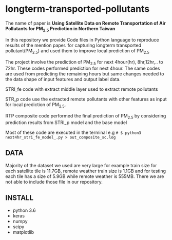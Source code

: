 # longterm-transported-pollutants

The name of paper is **Using Satellite Data on Remote Transportation of Air Pollutants for PM<sub>2.5</sub> Prediction in Northern Taiwan**

In this repository we provide Code files in Python language to reproduce results of the mention paper. for capturing longterm transported pollutant(PM<sub>2.5</sub>) and used them to improve local prediction of PM<sub>2.5</sub>

The project involve the prediction of PM<sub>2.5</sub> for next 4hour(hr), 8hr,12hr,.. to 72hr. These codes performed prediction 
for next 4hour. The same codes are used from predicting the remaining hours but same changes needed to the 
data shape of input features and output label data.

STRI_fe code with extract middle layer used to extract remote pollutants

STR_p code use the extracted remote pollutants with other features as input for local prediction of PM<sub>2.5</sub>.

RTP composite code performed the final prediction of PM<sub>2.5</sub> by considering prediction results from STRI_p model and the base model

Most of these code are executed in the terminal e.g `# $ python3 next4hr_stri_fe_model_.py > out_composite_sc.log`

## DATA

Majority of the dataset we used are very large for example train size for each satellite tile is 11.7GB, remote weather train size is 1.1GB and for testing each tile has a size of 5.9GB while remote weather is 555MB. There we are not able to include those 
file in our repository.

## INSTALL


- python 3.6
- keras
- numpy
- scipy
- matplotlib


